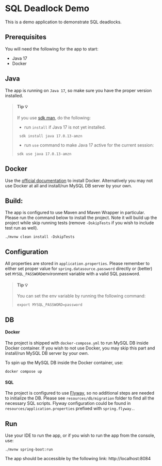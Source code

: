 # SQL Deadlock Demo

This is a demo application to demonstrate SQL deadlocks.

## Prerequisites

You will need the following for the app to start:

- Java 17
- Docker

## Java

The app is running on `Java 17`, so make sure you have the proper version installed.

> #### Tip 💡
>  If you use [sdk man](https://sdkman.io/), do the following:
> - run `install` if Java 17 is not yet installed.
> ```shell
>  sdk install java 17.0.13-amzn
> ```
>- run `use` command to make Java 17 active for the current session:
>
>```shell
>sdk use java 17.0.13-amzn
>```

## Docker
Use the [official documentation](https://docs.docker.com/engine/install/) to install Docker. 
Alternatively you may not use Docker at all and install/run MySQL DB server by your own.

## Build:
The app is configured to use Maven and Maven Wrapper in particular. Please run the command below to install the project.
Note it will build up the project while skip running tests (remove `-DskipTests` if you wish to include test run as well).

```shell
./mvnw clean install -DskipTests
```

## Configuration
All properties are stored in `application.properties`. Please remember to either 
set proper value for `spring.datasource.password` directly or (better) set `MYSQL_PASSWORD`environment 
variable with a valid SQL password.



> #### Tip 💡
> You can set the env variable by running the following command:
>```shell
>export MYSQL_PASSWORD=password
>```

## DB

#### Docker
The project is shipped with `docker-compose.yml` to run MySQL DB inside Docker container.
If you wish to not use Docker, you may skip this part and install/run MySQL DB server by your own.

To spin up the MySQL DB inside the Docker container, use:

```shell
docker compose up
```

#### SQL
The project is configured to use [Flyway](https://github.com/flyway/flyway),
so no additional steps are needed to initialize the DB.
Please see `resources/db/migration` folder to find all the necessary SQL scripts.
Flyway configuration could be found in `resources/application.properties` prefixed with `spring.flyway.`.


## Run
Use your IDE to run the app, or if you wish to run the app from the console, use:

```shell
./mvnw spring-boot:run
```

The app should be accessible by the following link: http://localhost:8084

